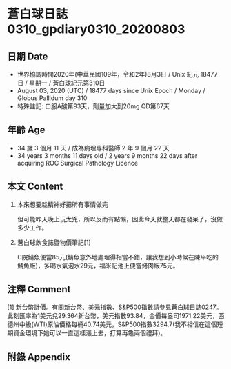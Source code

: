 [_metadata_:encoding]: - "utf-8"
[_metadata_:language]: - "zh-Hant-TW"
[_metadata_:fileformat]: - "markdown"
[_metadata_:MIME_type]: - "text/plain"
[_metadata_:markdown_version]: - "commonmark version 0.29"
[_metadata_:markdown_spec]: - "https://spec.commonmark.org/0.29/"

# 蒼白球日誌0310_gpdiary0310_20200803 #

## 日期 Date ##

* 世界協調時間2020年(中華民國109年，令和2年)8月3日 / Unix 紀元 18477 日 / 星期一 / 蒼白球紀元第310日
* August 03, 2020 (UTC) / 18477 days since Unix Epoch / Monday / Globus Pallidum day 310
* 特殊註記: 口服A酸第93天，劑量加大到20mg QD第67天

## 年齡 Age ##

* 34 歲 3 個月 11 天 / 成為病理專科醫師 2 年 9 個月 22 天
* 34 years 3 months 11 days old / 2 years 9 months 22 days after acquiring ROC Surgical Pathology Licence

## 本文 Content ##

1. 本來想要趁精神好把所有事情做完

    但可能昨天晚上玩太兇，所以反而有點懶，因此今天就整天都在發呆了，沒做多少工作。

2. 蒼白球飲食誌暨物價筆記[1]

    C院鯖魚便當85元(鯖魚意外地處理得相當不錯，讓我想到小時候在陳平吃的鯖魚飯)，多喝水氣泡水29元，福米記池上便當烤肉飯75元。

## 注釋 Comment ##

[1] 新台幣計價。有關新台幣、美元指數、S&P500指數請參見蒼白球日誌0247。此刻匯率為1美元兌29.364新台幣，美元指數93.84，金價每盎司1971.22美元，西德州中級(WTI)原油價格每桶40.74美元，S&P500指數3294.7(我不相信在這個短期資金環境下她可以一直這樣漲上去，打算再龜兩個禮拜)。



## 附錄 Appendix ##

